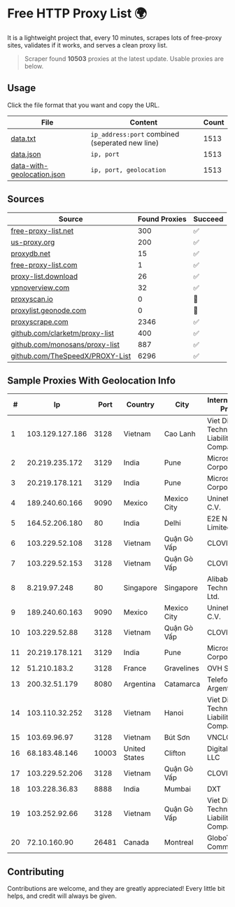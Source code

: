 
# Free HTTP Proxy List 🌍

It is a lightweight project that, every 10 minutes, scrapes lots of free-proxy sites, validates if it works, and serves a clean proxy list.


> Scraper found **10503** proxies at the latest update. Usable proxies are below.

## Usage

Click the file format that you want and copy the URL.


|File|Content|Count|
|----|-------|-----|
|[data.txt](https://raw.githubusercontent.com/themiralay/Proxy-List-World/master/data.txt)|`ip_address:port` combined (seperated new line)|1513|
|[data.json](https://raw.githubusercontent.com/themiralay/Proxy-List-World/master/data.json)|`ip, port`|1513|
|[data-with-geolocation.json](https://raw.githubusercontent.com/themiralay/Proxy-List-World/master/data-with-geolocation.json)|`ip, port, geolocation`|1513|

## Sources

|Source|Found Proxies|Succeed|
|------|-------------|-------|
|[free-proxy-list.net](https://free-proxy-list.net)|300|✅|
|[us-proxy.org](https://www.us-proxy.org)|200|✅|
|[proxydb.net](http://proxydb.net)|15|✅|
|[free-proxy-list.com](https://free-proxy-list.com/?page=&port=&type%5B%5D=http&type%5B%5D=https&up_time=0&search=Search)|1|✅|
|[proxy-list.download](https://www.proxy-list.download/HTTP)|26|✅|
|[vpnoverview.com](https://vpnoverview.com/privacy/anonymous-browsing/free-proxy-servers)|32|✅|
|[proxyscan.io](https://www.proxyscan.io)|0|🚫|
|[proxylist.geonode.com](https://proxylist.geonode.com/api/proxy-list?limit=300&page=1&sort_by=lastChecked&sort_type=desc&protocols=http,https)|0|🚫|
|[proxyscrape.com](https://api.proxyscrape.com/v2/?request=displayproxies&protocol=http&timeout=10000&country=all&ssl=all&anonymity=all)|2346|✅|
|[github.com/clarketm/proxy-list](https://raw.githubusercontent.com/clarketm/proxy-list/master/proxy-list-raw.txt)|400|✅|
|[github.com/monosans/proxy-list](https://raw.githubusercontent.com/monosans/proxy-list/main/proxies/http.txt)|887|✅|
|[github.com/TheSpeedX/PROXY-List](https://raw.githubusercontent.com/TheSpeedX/PROXY-List/master/http.txt)|6296|✅|


## Sample Proxies With Geolocation Info

|#|Ip|Port|Country|City|Internet Service Provider|
|-|--|----|-------|----|-------------------------|
|1|103.129.127.186|3128|Vietnam|Cao Lanh|Viet Digital Technology Liability Company|
|2|20.219.235.172|3129|India|Pune|Microsoft Corporation|
|3|20.219.178.121|3129|India|Pune|Microsoft Corporation|
|4|189.240.60.166|9090|Mexico|Mexico City|Uninet S.A. de C.V.|
|5|164.52.206.180|80|India|Delhi|E2E Networks Limited|
|6|103.229.52.108|3128|Vietnam|Quận Gò Vấp|CLOVIET|
|7|103.229.52.153|3128|Vietnam|Quận Gò Vấp|CLOVIET|
|8|8.219.97.248|80|Singapore|Singapore|Alibaba (US) Technology Co., Ltd.|
|9|189.240.60.163|9090|Mexico|Mexico City|Uninet S.A. de C.V.|
|10|103.229.52.88|3128|Vietnam|Quận Gò Vấp|CLOVIET|
|11|20.219.178.121|3129|India|Pune|Microsoft Corporation|
|12|51.210.183.2|3128|France|Gravelines|OVH SAS|
|13|200.32.51.179|8080|Argentina|Catamarca|Telefonica de Argentina|
|14|103.110.32.252|3128|Vietnam|Hanoi|Viet Digital Technology Liability Company|
|15|103.69.96.97|3128|Vietnam|Bút Sơn|VNCLOUD|
|16|68.183.48.146|10003|United States|Clifton|DigitalOcean, LLC|
|17|103.229.52.206|3128|Vietnam|Quận Gò Vấp|CLOVIET|
|18|103.228.36.83|8888|India|Mumbai|DXT|
|19|103.252.92.66|3128|Vietnam|Quận Gò Vấp|Viet Digital Technology Liability Company|
|20|72.10.160.90|26481|Canada|Montreal|GloboTech Communications|



## Contributing

Contributions are welcome, and they are greatly appreciated! Every
little bit helps, and credit will always be given.

